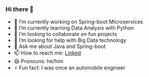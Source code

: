 ### Hi there 👋



- 🔭 I’m currently working on Spring-boot Microservices
- 🌱 I’m currently learning Data Analysis with Python
- 👯 I’m looking to collaborate on fun projects
- 🤔 I’m looking for help with Big Data technology
- 💬 Ask me about Java and Spring-boot
- 📫 How to reach me: [Linked](https://www.linkedin.com/in/qin-boyang/)
- 😄 Pronouns: he/him
- ⚡ Fun fact: I was once an automobile engineer



<i class="devicon-java-plain-wordmark"></i>
